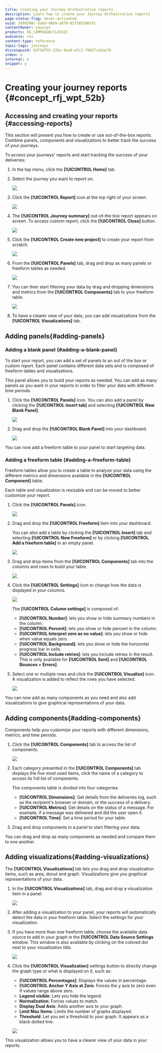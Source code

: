 ```yaml
---
title: Creating your Journey Orchestration reports
description: Learn how to create your Journey Orchestration reports
page-status-flag: never-activated
uuid: 269d590c-5a6d-40b9-a879-02f5033863fc
contentOwner: sauviat
products: SG_CAMPAIGN/CLASSIC
audience: rns
content-type: reference
topic-tags: journeys
discoiquuid: 5df34f55-135a-4ea8-afc2-f9427ce5ae7b
index: n
internal: n
snippet: y
---
```


# Creating your journey reports {#concept_rfj_wpt_52b}

## Accessing and creating your reports {#accessing-reports}

This section will present you how to create or use out-of-the-box reports. Combine panels, components and visualizations to better track the success of your journeys.

To access your journeys' reports and start tracking the success of your deliveries:

1. In the top menu, click the **[!UICONTROL Home]** tab.

1. Select the journey you want to report on.

    ![](../assets/dynamic_report_journey.png)

1. Click the **[!UICONTROL Report]** icon at the top right of your screen.

    ![](../assets/dynamic_report_journey_2.png)

1. The **[!UICONTROL Journey summary]** out-of-the box report appears on screen. To access custom report, click the **[!UICONTROL Close]** button.

    ![](../assets/dynamic_report_journey_12.png)

1. Click the **[!UICONTROL Create new project]** to create your report from scratch.

    ![](../assets/dynamic_report_journey_3.png)

1. From the **[!UICONTROL Panels]** tab, drag and drop as many panels or freeform tables as needed.

    ![](../assets/dynamic_report_journey_4.png)

1. You can then start filtering your data by drag and dropping dimensions and metrics from the **[!UICONTROL Components]** tab to your freeform table.

    ![](../assets/dynamic_report_journey_5.png)

1. To have a clearer view of your data, you can add visualizations from the **[!UICONTROL Visualizations]** tab.

## Adding panels{#adding-panels}

### Adding a blank panel {#adding-a-blank-panel}

To start your report, you can add a set of panels to an out of the box or custom report. Each panel contains different data sets and is composed of freeform tables and visualizations.

This panel allows you to build your reports as needed. You can add as many panels as you want in your reports in order to filter your data with different time periods.

1. Click the **[!UICONTROL Panels]** icon. You can also add a panel by clicking the **[!UICONTROL Insert tab]** and selecting **[!UICONTROL New Blank Panel]**.

   ![](../assets/dynamic_report_panel_1.png)

1. Drag and drop the **[!UICONTROL Blank Panel]** into your dashboard.

   ![](../assets/dynamic_report_panel.png)

You can now add a freeform table to your panel to start targeting data.

### Adding a freeform table {#adding-a-freeform-table}

Freeform tables allow you to create a table to analyze your data using the different metrics and dimensions available in the **[!UICONTROL Component]** table.

Each table and visualization is resizable and can be moved to better customize your report.

1. Click the **[!UICONTROL Panels]** icon.

   ![](../assets/dynamic_report_panel_1.png)

1. Drag and drop the **[!UICONTROL Freeform]** item into your dashboard.

   You can also add a table by clicking the **[!UICONTROL Insert]** tab and selecting **[!UICONTROL New Freeform]** or by clicking **[!UICONTROL Add a freeform table]** in an empty panel. 

   ![](../assets/dynamic_report_panel_2.png)

1. Drag and drop items from the **[!UICONTROL Components]** tab into the columns and rows to build your table.

   ![](../assets/dynamic_report_freeform_3.png)

1. Click the **[!UICONTROL Settings]** icon to change how the data is displayed in your columns.

   ![](../assets/dynamic_report_freeform_4.png)

   The **[!UICONTROL Column settings]** is composed of:

    * **[!UICONTROL Number]**: lets you show or hide summary numbers in the column.
    * **[!UICONTROL Percent]**: lets you show or hide percent in the column.
    * **[!UICONTROL Interpret zero as no value]**: lets you show or hide when value equals zero.
    * **[!UICONTROL Background]**: lets you show or hide the horizontal progress bar in cells.
    * **[!UICONTROL Include retries]**: lets you include retries in the result. This is only available for **[!UICONTROL Sent]** and **[!UICONTROL Bounces + Errors]**.

1. Select one or multiple rows and click the **[!UICONTROL Visualize]** icon. A visualization is added to reflect the rows you have selected.

   ![](../assets/dynamic_report_freeform_5.png)

You can now add as many components as you need and also add visualizations to give graphical representations of your data.

## Adding components{#adding-components}

Components help you customize your reports with different dimensions, metrics, and time periods.

1. Click the **[!UICONTROL Components]** tab to access the list of components.

   ![](../assets/dynamic_report_components.png)

1. Each category presented in the **[!UICONTROL Components]** tab displays the five most used items, click the name of a category to access its full list of components.

   The components table is divided into four categories:

    * **[!UICONTROL Dimensions]**: Get details from the deliveries log, such as the recipient's browser or domain, or the success of a delivery.
    * **[!UICONTROL Metrics]**: Get details on the status of a message. For example, if a message was delivered and did the user open it.
    * **[!UICONTROL Time]**: Set a time period for your table.

1. Drag and drop components in a panel to start filtering your data.

You can drag and drop as many components as needed and compare them to one another.

## Adding visualizations{#adding-visualizations}

The **[!UICONTROL Visualizations]** tab lets you drag and drop visualization items, such as area, donut and graph. Visualizations give you graphical representations of your data.

1. In the **[!UICONTROL Visualizations]** tab, drag and drop a visualization item in a panel.

   ![](../assets/dynamic_report_visualization_1.png)

1. After adding a visualization to your panel, your reports will automatically detect the data in your freeform table. Select the settings for your visualization.
1. If you have more than one freeform table, choose the available data source to add in your graph in the **[!UICONTROL Data Source Settings** window. This window is also available by clicking on the colored dot next to your visualization title.

   ![](../assets/dynamic_report_visualization_2.png)

1. Click the **[!UICONTROL Visualization]** settings button to directly change the graph type or what is displayed on it, such as:

    * **[!UICONTROL Percentages]**: Displays the values in percentage. 
    * **[!UICONTROL Anchor Y Axis at Zero**: Forces the y axis to zero even if values range above zero. 
    * **Legend visible**: Lets you hide the legend.
    * **Normalization**: Forces values to match.
    * **Display Dual Axis**: Adds another axis to your graph.
    * **Limit Max Items**: Limits the number of graphs displayed.
    * **Threshold**: Let you set a threshold to your graph. It appears as a black dotted line.

   ![](../assets/dynamic_report_visualization_3.png)

This visualization allows you to have a clearer view of your data in your reports.